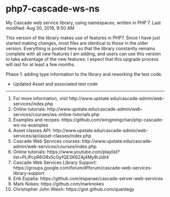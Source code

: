 # php7-cascade-ws-ns
My Cascade web service library, using namespaces, written in PHP 7. Last modified: Aug 30, 2016, 9:50 AM
<p>This version of the library makes use of features in PHP7. Since I have just started making changes,
most files are identical to those in the older version. Everything is posted here so that the library 
constantly remains complete with all new features I am adding, and users can use this version to
take advantage of the new features. I expect that this upgrade process will last for at least a few months.</p>

<p>Phase 1: adding type information to the library and reworking the test code.</p>
<ul>
<li>Updated Asset and associated test code</li>
</ul>


<hr />
<ol>
<li>For more information, visit http://www.upstate.edu/cascade-admin/web-services/index.php</li>
<li>Online tutorials: http://www.upstate.edu/cascade-admin/web-services/courses/ws-online-tutorials.php</li>
<li>Examples and recipes: https://github.com/wingmingchan/php-cascade-ws-ns-examples</li>
<li>Asset classes API: http://www.upstate.edu/cascade-admin/web-services/api/asset-classes/index.php</li>
<li>Cascade Web Services courses: http://www.upstate.edu/cascade-admin/web-services/courses/index.php</li>
<li>Online tutorials: https://www.youtube.com/playlist?list=PLiPcpR6GRx5cGyfQESK6ZAj4My8rJidt4</li>
<li>Cascade Web Services Library Support: https://groups.google.com/forum/#!forum/cascade-web-services-library-support</li>
<li>Erik España: https://github.com/espanae/cascade-server-web-services</li>
<li>Mark Nokes: https://github.com/marknokes</li>
<li>Christopher John Walsh: https://gist.github.com/quantegy</li>
